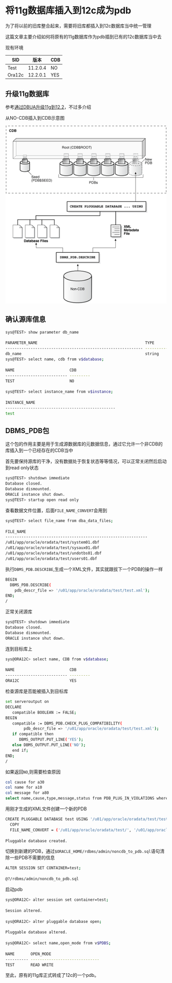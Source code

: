 # 将11g数据库插入到12c成为pdb

为了将以前的旧库整合起来，需要将旧库都插入到12c数据库当中统一管理

这篇文章主要介绍如何将原有的11g数据库作为pdb插到已有的12c数据库当中去

现有环境

|SID|版本|CDB|
| --------| ----------| -----|
|Test|11.2.0.4|NO|
|Ora12c|12.2.0.1|YES|

## 升级11g数据库

参考[通过DBUA升级11g到12.2](https://www.xbdba.com/2018/12/11/oracle-11g-dbua-upgrade-12cr2/ "通过DBUA升级11g到12.2")，不过多介绍

从NO-CDB插入到CDB示意图

​![plug-in-a-non-cdb-to-cdb](assets/plug-in-a-non-cdb-to-cdb-20240227181535-vihelhu.png)​

## 确认源库信息

```bash
sys@TEST> show parameter db_name

PARAMETER_NAME                                               TYPE                              VALUE
------------------------------------------------------------ --------------------------------- -----------------------------------------------
db_name                                                      string                            test
sys@TEST> select name, cdb from v$database;

NAME                        CDB
--------------------------- ---------
TEST                        NO

sys@TEST> select instance_name from v$instance;

INSTANCE_NAME
------------------------------------------------
test
```

## DBMS_PDB包

这个包的作用主要是用于生成源数据库的元数据信息，通过它允许一个非CDB的库插入到一个已经存在的CDB当中

首先要保持源库的干净，没有数据处于恢复状态等等情况，可以正常关闭然后启动到read only状态

```bash
sys@TEST> shutdown immediate
Database closed.
Database dismounted.
ORACLE instance shut down.
sys@TEST> startup open read only
```

查看数据文件位置，后面`FILE_NAME_CONVERT`​会用到

```bash
sys@TEST> select file_name from dba_data_files;

FILE_NAME
--------------------------------------------------------------
/u01/app/oracle/oradata/test/system01.dbf
/u01/app/oracle/oradata/test/sysaux01.dbf
/u01/app/oracle/oradata/test/undotbs01.dbf
/u01/app/oracle/oradata/test/users01.dbf
```

执行`DBMS_PDB.DESCRIBE`​,生成一个XML文件，其实就跟拔下一个PDB的操作一样

```bash
BEGIN
  DBMS_PDB.DESCRIBE(
    pdb_descr_file => '/u01/app/oracle/oradata/test/test.xml');
END;
/
```

正常关闭源库

```bash
sys@TEST> shutdown immediate
Database closed.
Database dismounted.
ORACLE instance shut down.
```

连到目标库上

```bash
sys@ORA12C> select name, CDB from v$database;

NAME                        CDB
--------------------------- ---------
ORA12C                      YES
```

检查源库是否能被插入到目标库

```bash
set serveroutput on
DECLARE
   compatible BOOLEAN := FALSE;
BEGIN   
   compatible := DBMS_PDB.CHECK_PLUG_COMPATIBILITY(
        pdb_descr_file => '/u01/app/oracle/oradata/test/test.xml');
   if compatible then
      DBMS_OUTPUT.PUT_LINE('YES');
   else DBMS_OUTPUT.PUT_LINE('NO');
   end if;
END;
/
```

如果返回`NO`​,则需要检查原因

```bash
col cause for a30
col name for a10
col message for a80
select name,cause,type,message,status from PDB_PLUG_IN_VIOLATIONS where name='TEST';
```

用刚才生成的XML文件创建一个新的PDB

```bash
CREATE PLUGGABLE DATABASE test USING '/u01/app/oracle/oradata/test/test.xml'
  COPY
  FILE_NAME_CONVERT = ('/u01/app/oracle/oradata/test/', '/u01/app/oracle/oradata/ora12c/test/');

Pluggable database created.
```

切换到新建的PDB，通过`$ORACLE_HOME/rdbms/admin/noncdb_to_pdb.sql`​语句清除一些PDB不需要的信息

```bash
ALTER SESSION SET CONTAINER=test;

@?/rdbms/admin/noncdb_to_pdb.sql
```

启动pdb

```bash
sys@ORA12C> alter session set container=test;

Session altered.

sys@ORA12C> alter pluggable database open;

Pluggable database altered.

sys@ORA12C> select name,open_mode from v$PDBS;

NAME       OPEN_MODE
---------- ------------------------------
TEST       READ WRITE
```

至此，原有的11g库正式转成了12c的一个pdb。
